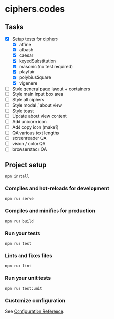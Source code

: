 # ciphers.codes

## Tasks
- [x] Setup tests for ciphers
    - [x] affine
    - [x] atbash
    - [x] caesar
    - [x] keyedSubstitution
    - [x] masonic (no test required)
    - [x] playfair
    - [x] polybiusSquare
    - [x] vigenere
- [ ] Style general page layout + containers
- [ ] Style main input box area
- [ ] Style all ciphers
- [ ] Style modal / about view
- [ ] Style toast
- [ ] Update about view content
- [ ] Add unicorn icon
- [ ] Add copy icon (make?)
- [ ] QA various text lengths
- [ ] screenreader QA
- [ ] vision / color QA
- [ ] browserstack QA

## Project setup
```
npm install
```

### Compiles and hot-reloads for development
```
npm run serve
```

### Compiles and minifies for production
```
npm run build
```

### Run your tests
```
npm run test
```

### Lints and fixes files
```
npm run lint
```

### Run your unit tests
```
npm run test:unit
```

### Customize configuration
See [Configuration Reference](https://cli.vuejs.org/config/).
